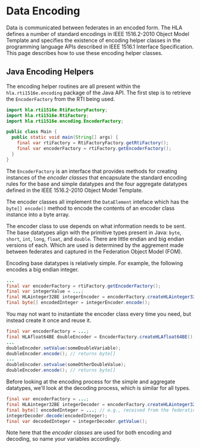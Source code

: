 # Data Encoding

Data is communicated between federates in an encoded form. The HLA defines a
number of standard encodings in IEEE 1516.2-2010 Object Model Template and
specifies the existence of encoding helper classes in the programming language
APIs described in IEEE 1516.1 Interface Specification. This page describes how
to use these encoding helper classes.

## Java Encoding Helpers

The encoding helper routines are all present within the `hla.rti1516e.encoding`
package of the Java API. The first step is to retrieve the `EncoderFactory` from
the RTI being used.

```java
import hla.rti1516e.RtiFactoryFactory;
import hla.rti1516e.RtiFactory;
import hla.rti1516e.encoding.EncoderFactory;

public class Main {
  public static void main(String[] args) {
    final var rtiFactory = RtiFactoryFactory.getRtiFactory();
    final var encoderFactory = rtiFactory.getEncoderFactory();
  }
}
```

The `EncoderFactory` is an interface that provides methods for creating
instances of the _encoder classes_ that encapsulate the standard encoding rules
for the base and simple datatypes and the four aggregate datatypes defined in
the IEEE 1516.2-2010 Object Model Template.

The encoder classes all implement the `DataElement` inteface which has the
`byte[] encode()` method to encode the contents of an encoder class instance
into a byte array.

The encoder class to use depends on what information needs to be sent. The base
datatypes align with the primitive types present in Java: `byte`, `short`,
`int`, `long`, `float`, and `double`. There are little endian and big endian
versions of each. Which are used is determined by the aggrement made between
federates and captured in the Federation Object Model (FOM).

Encoding base datatypes is relatively simple. For example, the following encodes
a big endian integer.

```java
...
final var encoderFactory = rtiFactory.getEncoderFactory();
final var integerValue = ...;
final HLAinteger32BE integerEncoder = encoderFactory.createHLAinteger32BE(integerValue);
final byte[] encodedInteger = integerEncoder.encode();
```

You may not want to instantiate the encoder class every time you need, but
instead create it once and reuse it.

```java
final var encoderFactory = ...;
final HLAfloat64BE doubleEncoder = EncoderFactory.createHLAfloat64BE();
...
doubleEncoder.setValue(someDoubleVariable);
doubleEncoder.encode(); // returns byte[]
...
doubleEncoder.setvalue(someOtherDoubleValue);
doubleEncoder.encode(); // returns byte[]
```

Before looking at the encoding process for the simple and aggregate datatypes,
we'll look at the decoding process, which is similar for all types.

```java
final var encoderFactory = ...;
final HLAinteger32BE integerDecoder = encoderFactory.createHLAinteger32BE();
final byte[] encodedInteger = ...; // e.g., received from the federation
integerDecoder.decode(encodedInteger);
final var decodedInteger = integerDecoder.getValue();
```

Note here that the _encoder classes_ are used for both encoding and decoding, so
name your variables accordingly.
